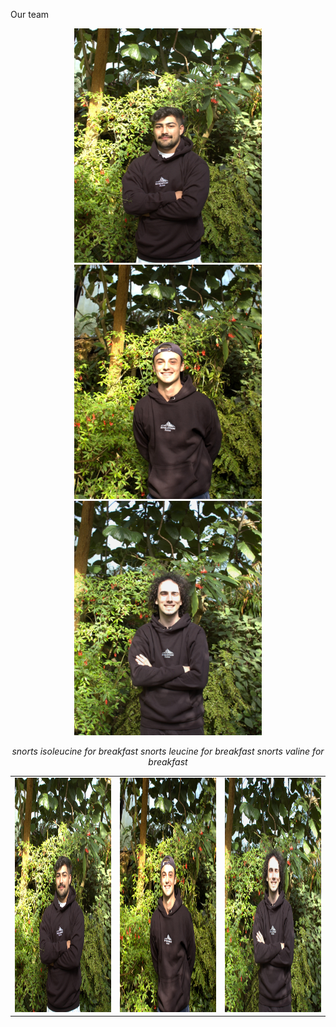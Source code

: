 Our team
<p align="center">
  <img src="img/team/fotoshoot_reduced/Gabriel.jpg" width="300" height = "375" title="Gabriel">
  <img src="img/team/fotoshoot_reduced/Julien.jpg" width="300" height = "375" title="Julien">
  <img src="img/team/fotoshoot_reduced/Kian.jpg" width="300" height = "375" title="Kian">
</p>


<p align="center">
    <em>snorts isoleucine for breakfast</em>
    <em>snorts leucine for breakfast</em>
    <em>snorts valine for breakfast</em>
</p>



<table class="images" width="100%"  style="border:0px solid white; width:100%;">
    <tr style="border: 0px;">
        <td width="33%" style="border:0px; width:33.33%">
            <img src="img/team/fotoshoot/Gabriel.jpg" width="300" height = "375" title="hover text">
        </td>
        <td width="33%" style="border:0px; width:33.33%">
            <img src="img/team/fotoshoot/Julien.jpg" width="300" height = "375" title="hover text">
        </td>
        <td width="33%" style="border:0px; width:33.33%">
            <img src="img/team/fotoshoot/Kian.jpg" width="300" height = "375" title="hover text">
        </td>
    </tr>
</table>
